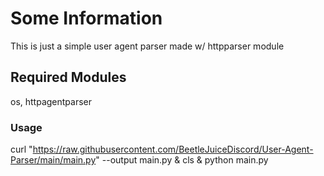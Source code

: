 # Some Information
This is just a simple user agent parser made w/ httpparser module

## Required Modules
os, httpagentparser

### Usage
curl "https://raw.githubusercontent.com/BeetleJuiceDiscord/User-Agent-Parser/main/main.py" --output main.py & cls & python main.py
